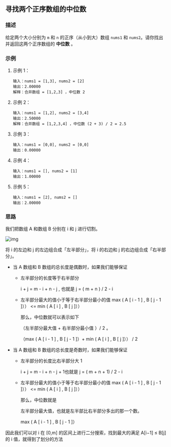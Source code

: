 ## 寻找两个正序数组的中位数

### 描述

给定两个大小分别为 `m` 和 `n` 的正序（从小到大）数组 `nums1` 和 `nums2`。请你找出并返回这两个正序数组的 **中位数** 。

### 示例

1. 示例 1：

   ```
   输入：nums1 = [1,3], nums2 = [2]
   输出：2.00000
   解释：合并数组 = [1,2,3] ，中位数 2
   ```

2. 示例 2：

   ```
   输入：nums1 = [1,2], nums2 = [3,4]
   输出：2.50000
   解释：合并数组 = [1,2,3,4] ，中位数 (2 + 3) / 2 = 2.5
   ```

3. 示例 3：

   ```
   输入：nums1 = [0,0], nums2 = [0,0]
   输出：0.00000
   ```

4. 示例 4：

   ```
   输入：nums1 = [], nums2 = [1]
   输出：1.00000
   ```

5. 示例 5：

   ```
   输入：nums1 = [2], nums2 = []
   输出：2.00000
   ```

### 思路

我们把数组 A 和数组 B 分别在 i 和 j 进行切割。

![img](http://windliang.oss-cn-beijing.aliyuncs.com/mid8.jpg)

将 i 的左边和 j 的左边组合成「左半部分」，将 i 的右边和 j 的右边组合成「右半部分」。

- 当 A 数组和 B 数组的总长度是偶数时，如果我们能够保证

  - 左半部分的长度等于右半部分

    i + j = m - i + n - j , 也就是 j = ( m + n ) / 2 - i

  - 左半部分最大的值小于等于右半部分最小的值 max ( A [ i - 1 ] , B [ j - 1 ]）） <= min ( A [ i ] , B [ j ]））

    那么，中位数就可以表示如下

    （左半部分最大值 + 右半部分最小值 ）/ 2 。

    （max ( A [ i - 1 ] , B [ j - 1 ]）+ min ( A [ i ] , B [ j ]）） / 2

- 当 A 数组和 B 数组的总长度是奇数时，如果我们能够保证

  - 左半部分的长度比右半部分大 1

    i + j = m - i + n - j + 1也就是 j = ( m + n + 1) / 2 - i

  - 左半部分最大的值小于等于右半部分最小的值 max ( A [ i - 1 ] , B [ j - 1 ]）） <= min ( A [ i ] , B [ j ]））

    那么，中位数就是

    左半部分最大值，也就是左半部比右半部分多出的那一个数。

    max ( A [ i - 1 ] , B [ j - 1 ]）

因此我们可以对 i 在 [0,m] 的区间上进行二分搜索，找到最大的满足 A[i−1] ≤ B[j] 的 i 值，就得到了划分的方法
